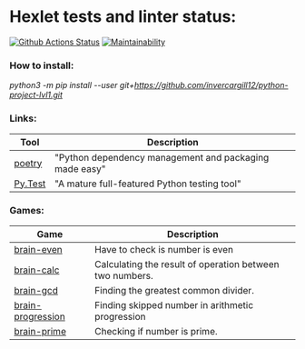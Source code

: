 # Hexlet tests and linter status:

[![Github Actions Status](https://github.com/noreplyyyy/python-project-49/workflows/hexlet-check/badge.svg)](https://github.com/noreplyyyy/python-project-49/actions)
[![Maintainability](https://api.codeclimate.com/v1/badges/ae622f279bc49ff6815b/maintainability)](https://codeclimate.com/github/noreplyyyy/python-project-49/maintainability)
### How to install:

<em>python3 -m pip install --user git+https://github.com/invercargill12/python-project-lvl1.git</em>

### Links:

| Tool                                                                        | Description                                             |
|-----------------------------------------------------------------------------|---------------------------------------------------------|
| [poetry](https://poetry.eustace.io/)                                        | "Python dependency management and packaging made easy"  |
| [Py.Test](https://pytest.org)                                               | "A mature full-featured Python testing tool"            |

### Games:

| Game                                                                        | Description                                             |
|-----------------------------------------------------------------------------|---------------------------------------------------------|
|<a href="https://asciinema.org/a/eRVKwRiS9G5Dp0YFEAHltlija">brain-even</a>   |Have to check is number is even                          |
|<a href="https://asciinema.org/a/Ya5PbzKqxp7o7A1F7EYYPJqat">brain-calc</a>   |Calculating the result of operation between two numbers. |
|<a href="https://asciinema.org/a/c13AuDzjV94L5mTtgaii4yK2f">brain-gcd</a>    |Finding the greatest common divider.                     |
|<a href="https://asciinema.org/a/zmhBdxlgIuhcIYvCADoDllMgH">brain-progression</a>|Finding skipped number in arithmetic progression     |
|<a href="https://asciinema.org/a/L5Kzov1pdGkBxXUkQwDxtljs7">brain-prime</a>  |Checking if number is prime.                             |

